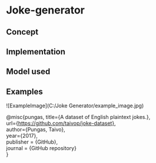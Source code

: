 # Joke-generator

## Concept

## Implementation

## Model used

## Examples

![ExampleImage](C:/Joke Generator/example_image.jpg)


@misc{pungas,
        title={A dataset of English plaintext jokes.},  
        url={https://github.com/taivop/joke-dataset},  
        author={Pungas, Taivo},  
        year={2017},  
        publisher = {GitHub},  
        journal = {GitHub repository}  
}
